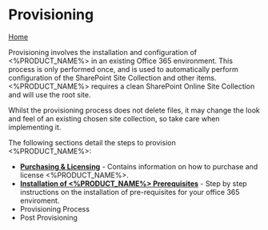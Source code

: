 # Provisioning

[Home](introduction.md)

Provisioning involves the installation and configuration of <%PRODUCT_NAME%> in an existing Office 365 environment. This process is only performed once, and is used to automatically perform configuration of the SharePoint Site Collection and other items.<%PRODUCT_NAME%> requires a clean SharePoint Online Site Collection and will use the root site. 

Whilst the provisioning process does not delete files, it may change the look and feel of an existing chosen site collection, so take care when implementing it.

The following sections detail the steps to provision <%PRODUCT_NAME%>:

- **[Purchasing & Licensing](provisioning-purchasing.md)** - Contains information on how to purchase and license <%PRODUCT_NAME%>.
- **[Installation of <%PRODUCT_NAME%> Prerequisites](provisioning-installation-prereq.md)** - Step by step instructions on the installation of pre-requisites for your office 365 enviroment.
- Provisioning Process
- Post Provisioning